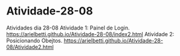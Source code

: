 # Atividade-28-08
Atividades dia 28-08
Atividade 1: Painel de Login.
https://arielbetti.github.io/Atividade-28-08/index2.html
Atividade 2: Posicionando Obejtos.
https://arielbetti.github.io/Atividade-28-08/Atividade2.html
